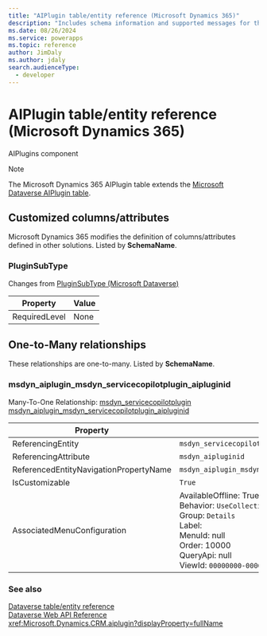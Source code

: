 ```yaml
---
title: "AIPlugin table/entity reference (Microsoft Dynamics 365)"
description: "Includes schema information and supported messages for the AIPlugin table/entity with Microsoft Dynamics 365."
ms.date: 08/26/2024
ms.service: powerapps
ms.topic: reference
author: JimDaly
ms.author: jdaly
search.audienceType: 
  - developer
---
```


# AIPlugin table/entity reference (Microsoft Dynamics 365)

AIPlugins component

> [!NOTE]
> The Microsoft Dynamics 365 AIPlugin table extends the [Microsoft Dataverse AIPlugin table](/power-apps/developer/data-platform/reference/entities/aiplugin).



## Customized columns/attributes

Microsoft Dynamics 365 modifies the definition of columns/attributes defined in other solutions. Listed by **SchemaName**.

### <a name="BKMK_PluginSubType"></a> PluginSubType

Changes from [PluginSubType (Microsoft Dataverse)](/power-apps/developer/data-platform/reference/entities/aiplugin#BKMK_PluginSubType)

|Property|Value|
|---|---|
|RequiredLevel|None|


## One-to-Many relationships

These relationships are one-to-many. Listed by **SchemaName**.

### <a name="BKMK_msdyn_aiplugin_msdyn_servicecopilotplugin_aipluginid"></a> msdyn_aiplugin_msdyn_servicecopilotplugin_aipluginid

Many-To-One Relationship: [msdyn_servicecopilotplugin msdyn_aiplugin_msdyn_servicecopilotplugin_aipluginid](msdyn_servicecopilotplugin.md#BKMK_msdyn_aiplugin_msdyn_servicecopilotplugin_aipluginid)

|Property|Value|
|---|---|
|ReferencingEntity|`msdyn_servicecopilotplugin`|
|ReferencingAttribute|`msdyn_aipluginid`|
|ReferencedEntityNavigationPropertyName|`msdyn_aiplugin_msdyn_servicecopilotplugin_aipluginid`|
|IsCustomizable|`True`|
|AssociatedMenuConfiguration|AvailableOffline: True<br />Behavior: `UseCollectionName`<br />Group: `Details`<br />Label: <br />MenuId: null<br />Order: 10000<br />QueryApi: null<br />ViewId: `00000000-0000-0000-0000-000000000000`|



### See also

[Dataverse table/entity reference](../about-entity-reference.md)  
[Dataverse Web API Reference](/power-apps/developer/data-platform/webapi/reference/about)   
<xref:Microsoft.Dynamics.CRM.aiplugin?displayProperty=fullName>
